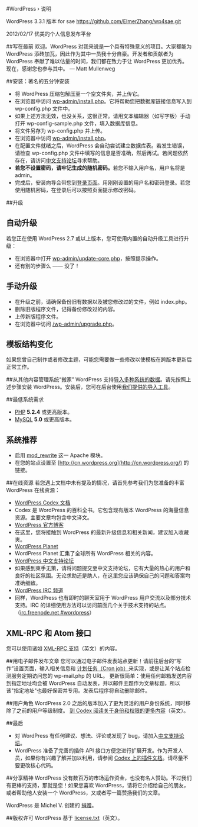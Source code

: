 #WordPress &#8250; 说明

WordPress 3.3.1 版本 for sae
https://github.com/ElmerZhang/wp4sae.git

2012/02/17
优美的个人信息发布平台

##写在最前
欢迎。WordPress 对我来说是一个具有特殊意义的项目。大家都能为 WordPress 添砖加瓦，因此作为其中一员我十分自豪。开发者和贡献者为 WordPress 奉献了难以估量的时间，我们都在致力于让 WordPress 更加优秀。现在，感谢您也参与其中。
&#8212; Matt Mullenweg

##安装：著名的五分钟安装
* 将 WordPress 压缩包解压至一个空文件夹，并上传它。
* 在浏览器中访问 [wp-admin/install.php](wp-admin/install.php)。它将帮助您把数据库链接信息写入到 wp-config.php 文件中。
* 如果上述方法无效，也没关系，这很正常。请用文本编辑器（如写字板）手动打开 wp-config-sample.php 文件，填入数据库信息。
* 将文件另存为 wp-config.php 并上传。
* 在浏览器中访问 [wp-admin/install.php](wp-admin/install.php)。
* 在配置文件就绪之后，WordPress 会自动尝试建立数据库表。若发生错误，请检查 wp-config.php 文件中填写的信息是否准确，然后再试。若问题依然存在，请访问[中文支持论坛](http://zh-cn.forums.wordpress.org/)寻求帮助。
* <strong>若您不设置密码，请牢记生成的随机密码。</strong>若您不输入用户名，用户名将是 admin。
* 完成后，安装向导会带您到[登录页面](wp-login.php)。用刚刚设置的用户名和密码登录。若您使用随机密码，在登录后可以按照页面提示修改密码。

##升级
## 自动升级
若您正在使用 WordPress 2.7 或以上版本，您可使用内置的自动升级工具进行升级：
* 在浏览器中打开 [wp-admin/update-core.php](wp-admin/update-core.php)，按照提示操作。
* 还有别的步骤么 —— 没了！

## 手动升级
* 在升级之前，请确保备份旧有数据以及被您修改过的文件，例如 index.php。
* 删除旧版程序文件，记得备份修改过的内容。
* 上传新版程序文件。
* 在浏览器中访问 [/wp-admin/upgrade.php](wp-admin/upgrade.php)。

## 模板结构变化
如果您曾自己制作或者修改主题，可能您需要做一些修改以使模板在跨版本更新后正常工作。

##从其他内容管理系统“搬家”
WordPress 支持[导入多种系统的数据](http://codex.wordpress.org/Importing_Content)。请先按照上述步骤安装 WordPress。安装后，您可在后台使用[我们提供的导入工具](wp-admin/import.php)。

##最低系统需求

* [PHP](http://php.net/) <strong>5.2.4</strong> 或更高版本。
* [MySQL](http://www.mysql.com/) <strong>5.0</strong> 或更高版本。


## 系统推荐

* 启用 [mod_rewrite](http://httpd.apache.org/docs/2.2/mod/mod_rewrite.html) 这一 Apache 模块。
* 在您的站点设置至 [http://cn.wordpress.org](http://cn.wordpress.org/) 的链接。


##在线资源
若您遇上文档中未有提及的情况，请首先参考我们为您准备的丰富 WordPress 在线资源：
* [WordPress Codex 文档](http://codex.wordpress.org/)
* Codex 是 WordPress 的百科全书。它包含现有版本 WordPress 的海量信息资源。主要文章均包含中文译文。
* [WordPress 官方博客](http://wordpress.org/news/)
* 在这里，您将接触到 WordPress 的最新升级信息和相关新闻，建议加入收藏夹。
* [WordPress Planet ](http://planet.wordpress.org/)
* WordPress Planet 汇集了全球所有 WordPress 相关的内容。
* [WordPress 中文支持论坛](http://zh-cn.forums.wordpress.org/forum/issues)
* 如果感到束手无策，请将问题提交至中文支持论坛，它有大量的热心的用户和良好的社区氛围。无论求助还是助人，在这里您应该确保自己的问题和答案均准确细致。
* [WordPress IRC 频道](http://codex.wordpress.org/IRC)
* 同样，WordPress 也有即时的聊天室用于 WordPress 用户交流以及部分技术支持。IRC 的详细使用方法可以访问前面几个关于技术支持的站点。（[irc.freenode.net #wordpress](irc://irc.freenode.net/wordpress)）

## XML-RPC 和 Atom 接口
您可以使用诸如 [XML-RPC 支持](http://codex.wordpress.org/XML-RPC_Support)（英文）的内容。

##用电子邮件发布文章
您可以通过电子邮件发表站点更新！请前往后台的“写作”设置页面，输入相关信息和 [计划任务（Cron job）](http://en.wikipedia.org/wiki/Cron)来实现，或是让某个站点检测服务定期访问您的 wp-mail.php 的 URL。
更新很简单：使用任何邮箱发送内容到指定地址均会被 WordPress 自动发表，并以邮件主题作为文章标题，所以该"指定地址"也最好保密并专用。发表后程序将自动删除邮件。

##用户角色
WordPress 2.0 之后的版本加入了更为灵活的用户身份系统，同时移除了之前的用户等级制度。 [到 Codex 阅读关于身份和权限的更多内容](http://codex.wordpress.org/Roles_and_Capabilities)（英文）。

##最后

* 对 WordPress 有任何建议、想法、评论或发现了 bug，请加入[中文支持论坛](http://zh-cn.forums.wordpress.org/)。
* WordPress 准备了完善的插件 API 接口方便您进行扩展开发。作为开发人员，如果你有兴趣了解并加以利用，请参阅 [Codex 上的插件文档](http://codex.wordpress.org/Plugin_API)。请尽量不要更改核心代码。


##分享精神
WordPress 没有数百万的市场运作资金，也没有名人赞助。不过我们有更棒的支持，那就是您！如果您喜欢 WordPress，请将它介绍给自己的朋友，或者帮助他人安装一个 WordPress，又或者写一篇赞扬我们的文章。

WordPress 是 Michel V. 创建的 [捐赠](http://wordpress.org/donate/)。

##版权许可
WordPress 基于 [license.txt](license.txt)（英文）。

